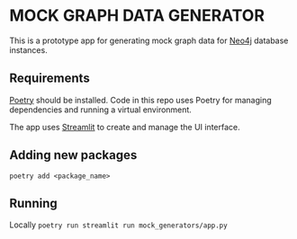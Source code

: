 # MOCK GRAPH DATA GENERATOR
This is a prototype app for generating mock graph data for [Neo4j](https://neo4j.com/) database instances.

<!-- TODO: Add animated gif: 1. Design in Arrows, 2. Mapping options, 3. Uploading to data-importer -->

## Requirements
[Poetry](https://python-poetry.org/) should be installed. Code in this repo uses Poetry for managing dependencies and running a virtual environment.

The app uses [Streamlit](https://streamlit.io/) to create and manage the UI interface.


## Adding new packages
`poetry add <package_name>`

## Running
Locally
`poetry run streamlit run mock_generators/app.py`